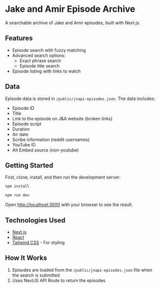 # Jake and Amir Episode Archive

A searchable archive of Jake and Amir episodes, built with Next.js.

## Features

- Episode search with fuzzy matching
- Advanced search options:
  - Exact phrase search
  - Episode title search
- Episode listing with links to watch

## Data

Episode data is stored in `/public/jnapi-episodes.json`. The data includes:

- Episode ID
- Title
- Link to the episode on J&A website (broken links)
- Episode script
- Duration
- Air date
- Scribe information (reddit usernames)
- YouTube ID
- Alt Embed source (non-youtube)

## Getting Started

First, clone, install, and then run the development server:

```bash
npm install
```

```bash
npm run dev
```

Open [http://localhost:3000](http://localhost:3000) with your browser to see the result.

## Technologies Used

- [Next.js](https://nextjs.org)
- [React](https://reactjs.org)
- [Tailwind CSS](https://tailwindcss.com) - For styling

## How It Works

1. Episodes are loaded from the `/public/jnapi-episodes.json` file when the search is submitted
2. Uses NextJS API Route to return the episodes
